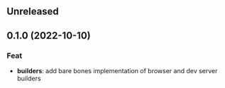 ## Unreleased

## 0.1.0 (2022-10-10)

### Feat

- **builders**: add bare bones implementation of browser and dev server builders
